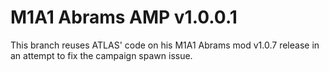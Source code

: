 # M1A1 Abrams AMP v1.0.0.1
This branch reuses ATLAS' code on his M1A1 Abrams mod v1.0.7 release in an attempt to fix the campaign spawn issue. 
